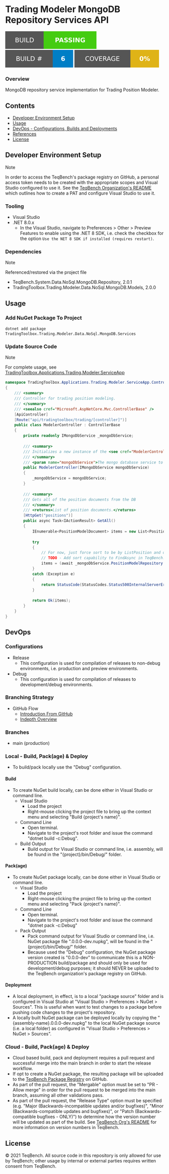 # Trading Modeler MongoDB Repository Services API

![Build Status Badge](.badges/build-status.svg) ![Build Number Badge](.badges/build-number.svg) ![Coverage](.badges/code-coverage.svg)

### Overview

MongoDB repository service implementation for Trading Position Modeler.

## Contents

- [Developer Environment Setup](#Developer+Environment+Setup)
- [Usage](#Usage)
- [DevOps - Configurations, Builds and Deployments](#DevOps)
- [References](#References)
- [License](#License)

## Developer Environment Setup

> [!NOTE]
> In order to access the TeqBench's package registry on GitHub, a personal access token needs to be created with the appropriate scopes and Visual Studio configured to use it. See the [TeqBench Organization's README](https://github.com/teqbench) which outlines how to create a PAT and configure Visual Studio to use it.

### Tooling

- Visual Studio
- .NET 8.0.x
    - In the Visual Studio, navigate to Preferences > Other > Preview Features to enable using the .NET 8 SDK, i.e. check the checkbox for the option `Use the NET 8 SDK if installed (requires restart)`.

### Dependencies

> [!NOTE]
> Referenced/restored via the project file

- TeqBench.System.Data.NoSql.MongoDB.Repository, 2.0.1
- TradingToolbox.Trading.Modeler.Data.NoSql.MongoDB.Models, 2.0.0

## Usage

### Add NuGet Package To Project

```
dotnet add package TradingToolbox.Trading.Modeler.Data.NoSql.MongoDB.Services
```

### Update Source Code

> [!NOTE]
> For complete usage, see [TradingToolbox.Applications.Trading.Modeler.ServiceApp](https://github.com/teqbench/tradingtoolbox.applications.trading.modeler.serviceapp)

```csharp
namespace TradingToolbox.Applications.Trading.Modeler.ServiceApp.Controllers
{
    /// <summary>
    /// Controller for trading position modeling.
    /// </summary>
    /// <seealso cref="Microsoft.AspNetCore.Mvc.ControllerBase" />
    [ApiController]
    [Route("api/tradingtoolbox/trading/[controller]")]
    public class ModelerController : ControllerBase
    {
        private readonly IMongoDbService _mongoDbService;

        /// <summary>
        /// Initializes a new instance of the <see cref="ModelerController" /> class.
        /// </summary>
        /// <param name="mongoDbService">The mongo database service to do DB operstaions.</param>
        public ModelerController(IMongoDbService mongoDbService)
        {
            _mongoDbService = mongoDbService;
        }

        /// <summary>
        /// Gets all of the position documents from the DB
        /// </summary>
        /// <returns>List of position documents.</returns>
        [HttpGet("positions")]
        public async Task<IActionResult> GetAll()
        {
            IEnumerable<PositionModelDocument> items = new List<PositionModelDocument>();

            try
            {
                // For now, just force sort to be by ListPosition and do here...can move to FindAsync later...
                // TODO - Add sort capability to FindAsync in TeqBench.System.Data.NoSql.MongoDb.Repository
                items = (await _mongoDbService.PositionModelRepository.FindAsync(_ => true)).OrderBy(item => item.ListPosition);
            }
            catch (Exception e)
            {
                return StatusCode(StatusCodes.Status500InternalServerError, e);
            }

            return Ok(items);
        }
    }
}
```

## DevOps

### Configurations

- Release
    - This configuration is used for compilation of releases to non-debug environments, i.e. production and preview environments.
- Debug
    - This configuration is used for compilation of releases to development/debug environments.

### Branching Strategy

- GitHub Flow
  - [Introduction From GitHub](https://docs.github.com/en/get-started/quickstart/github-flow)
  - [Indepth Overview](https://githubflow.github.io)

### Branches

- main (production)

### Local - Build, Pack(age) & Deploy

- To build/pack locally use the "Debug" configuration.

#### Build

- To create NuGet build locally, can be done either in Visual Studio or command line.
  - Visual Studio
    - Load the project
    - Right-mouse clicking the project file to bring up the context menu and selecting "Build {project's name}".
  - Command Line
    - Open terminal.
    - Navigate to the project's root folder and issue the command "dotnet build -c:Debug".
  - Build Output
    - Build output for Visual Studio or command line, i.e. assembly, will be found in the "{project}/bin/Debug/" folder.

#### Pack(age)

- To create NuGet package locally, can be done either in Visual Studio or command line.
  - Visual Studio
    - Load the project
    - Right-mouse clicking the project file to bring up the context menu and selecting "Pack {project's name}". 
  - Command Line
    - Open terminal.
    - Navigate to the project's root folder and issue the command "dotnet pack -c:Debug"
  - Pack Output
    - Pack command output for Visual Studio or command line, i.e. NuGet package file ".0.0.0-dev.nupkg", will be found in the "{project}/bin/Debug/" folder.
    - Because used the "Debug" configuration, the NuGet package version created is "0.0.0-dev" to communicate this is a NON-PRODUCTION build/package and should only be used for development/debug purposes; it should NEVER be uploaded to the TeqBench organization's package registry on GitHub.
   
#### Deployment

- A local deployment, in effect, is to a local "package source" folder and is configured in Visual Studio at "Visual Studio > Preferences > NuGet > Sources". This is useful when want to test changes to a package before pushing code changes to the project's repository.
- A locally built NuGet package can be deployed locally by copying the "{assembly-name}.0.0.0-dev.nupkg" to the local NuGet package source (i.e. a local folder) as configured in "Visual Studio > Preferences > NuGet > Sources".

### Cloud - Build, Pack(age) & Deploy

- Cloud based build, pack and deployment requires a pull request and successful merge into the main branch in order to start the release workflow.
- If opt to create a NuGet package, the resulting package will be uploaded to the [TeqBench Package Registry](https://github.com/orgs/teqbench/packages) on GitHub.
- As part of the pull request, the "Mergable" option must be set to "PR - Allow merge" in order for the pull request to be merged into the main branch, assuming all other validations pass.
- As part of the pull request, the "Release Type" option must be specified (e.g. "Major (Backwards-incompatible updates and/or bugfixes)", "Minor (Backwards-compatible updates and bugfixes)", or "Patch (Backwards-compatible bugfixes - ONLY)") to determine how the version number will be updated as part of the build. See [TeqBench Org's README](https://github.com/teqbench#version-numbers-in-teqbench) for more information on version numbers in TeqBench.

## License
&copy; 2021 TeqBench. All source code in this repository is only allowed for use by TeqBench; other usage by internal or external parties requires written consent from TeqBench.
